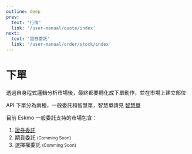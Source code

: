 ```yaml
---
outline: deep
prev:
  text: '行情'
  link: '/user-manual/quote/index'
next:
  text: '證券委託'
  link: '/user-manual/order/stock/index'
---
```


# 下單

透過自身程式邏輯分析市場後，最終都要轉化成下單動作，並在市場上建立部位

API 下單分為兩種，一般委託和智慧單，智慧單請見 [智慧單](/user-manual/smart-order/index)

目前 Eskmo 一般委託支持的市場包含：

1. [證券委託](/user-manual/smart-order/stock/index)
2. 期貨委託 <small>(Comming Soon)</small>
3. 選擇權委託 <small>(Comming Soon)</small>